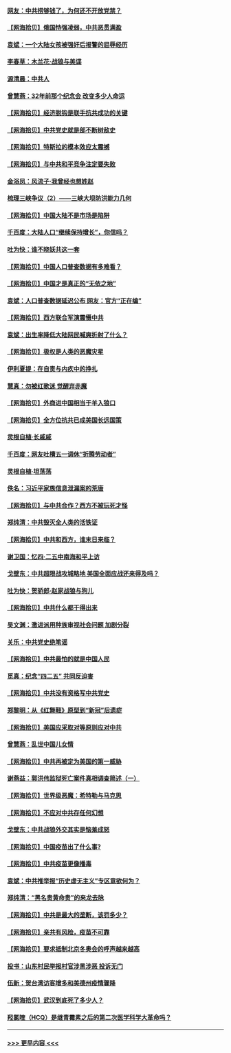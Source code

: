 #### [网友：中共捞够钱了，为何还不开放党禁？](../pages/nsc993/n12938952.md?t=05120051) 
#### [【网海拾贝】俄国恃强凌弱，中共恶贯满盈](../pages/nsc993/n12936626.md?t=05120051) 
#### [袁斌：一个大陆女孩被强奸后报警的屈辱经历](../pages/nsc993/n12936547.md?t=05120051) 
#### [李春草：木兰花·战狼与美谍](../pages/nsc993/n12935995.md?t=05120051) 
#### [源清晨：中共人](../pages/nsc993/n12935589.md?t=05120051) 
#### [曾慧燕：32年前那个纪念会 改变多少人命运](../pages/nsc993/n12934233.md?t=05120051) 
#### [【网海拾贝】经济脱钩是联手抗共成功的关键](../pages/nsc993/n12934176.md?t=05120051) 
#### [【网海拾贝】中共党史就是部不断树敌史](../pages/nsc993/n12932844.md?t=05120051) 
#### [【网海拾贝】特斯拉的模本效应太震撼](../pages/nsc993/n12925626.md?t=05120051) 
#### [【网海拾贝】与中共和平竞争注定要失败](../pages/nsc993/n12923326.md?t=05120051) 
#### [金浴凤：风流子‧我曾经也想姓赵](../pages/nsc993/n12920911.md?t=05120051) 
#### [梳理三峡争议（2）——三峡大坝防洪能力几何](../pages/nsc993/n12920173.md?t=05120051) 
#### [【网海拾贝】中国大陆不是市场是陷阱](../pages/nsc993/n12920143.md?t=05120051) 
#### [千百度：大陆人口“继续保持增长”，你信吗？](../pages/nsc993/n12918946.md?t=05120051) 
#### [吐为快：谁不晓妖共这一套](../pages/nsc993/n12918941.md?t=05120051) 
#### [【网海拾贝】中国人口普查数据有多难看？](../pages/nsc993/n12917822.md?t=05120051) 
#### [【网海拾贝】中国才是真正的“无依之地”](../pages/nsc993/n12915845.md?t=05120051) 
#### [袁斌：人口普查数据延迟公布 网友：官方“正在编”](../pages/nsc993/n12915748.md?t=05120051) 
#### [【网海拾贝】西方联合军演震慑中共](../pages/nsc993/n12913466.md?t=05120051) 
#### [袁斌：出生率降低大陆网民喊爽折射了什么？](../pages/nsc993/n12913365.md?t=05120051) 
#### [【网海拾贝】极权是人类的恶魔灾星](../pages/nsc993/n12910697.md?t=05120051) 
#### [伊利夏提：在自责与内疚中的挣扎](../pages/nsc993/n12910493.md?t=05120051) 
#### [慧真：勿被红歌迷 觉醒弃赤魔](../pages/nsc993/n12910485.md?t=05120051) 
#### [【网海拾贝】外商进中国相当于羊入狼口](../pages/nsc993/n12908274.md?t=05120051) 
#### [【网海拾贝】全方位抗共已成美国长远国策](../pages/nsc993/n12906878.md?t=05120051) 
#### [灵根自植‧长戚戚](../pages/nsc993/n12905585.md?t=05120051) 
#### [千百度：网友吐槽五一调休“折腾劳动者”](../pages/nsc993/n12905934.md?t=05120051) 
#### [灵根自植‧坦荡荡](../pages/nsc993/n12905562.md?t=05120051) 
#### [佚名：习近平家族信息泄漏案的荒唐](../pages/nsc993/n12904705.md?t=05120051) 
#### [【网海拾贝】与中共合作？西方不被玩死才怪](../pages/nsc993/n12903873.md?t=05120051) 
#### [郑纯清：中共毁灭全人类的活铁证](../pages/nsc993/n12903785.md?t=05120051) 
#### [【网海拾贝】中共和西方，谁末日来临？](../pages/nsc993/n12903482.md?t=05120051) 
#### [谢卫国：忆四‧二五中南海和平上访](../pages/nsc993/n12902192.md?t=05120051) 
#### [戈壁东：中共超限战攻城略地 美国全面应战还来得及吗？](../pages/nsc993/n12902297.md?t=05120051) 
#### [吐为快：贺骄郎‧赵家战狼与狗儿](../pages/nsc993/n12902280.md?t=05120051) 
#### [【网海拾贝】中共什么都干得出来](../pages/nsc993/n12897500.md?t=05120051) 
#### [吴文渊：激进派用种族审视社会问题 加剧分裂](../pages/nsc993/n12893881.md?t=05120051) 
#### [关乐：中共党史绝笔谣](../pages/nsc993/n12897270.md?t=05120051) 
#### [【网海拾贝】中共最怕的就是中国人民](../pages/nsc993/n12894705.md?t=05120051) 
#### [觅真：纪念“四二五” 共同反迫害](../pages/nsc993/n12894553.md?t=05120051) 
#### [【网海拾贝】中共没有资格写中共党史](../pages/nsc993/n12892231.md?t=05120051) 
#### [郑黎明：从《红舞鞋》原型到“新冠”后遗症](../pages/nsc993/n12890469.md?t=05120051) 
#### [【网海拾贝】美国应采取对等原则应对中共](../pages/nsc993/n12889176.md?t=05120051) 
#### [曾慧燕：乱世中国儿女情](../pages/nsc993/n12887931.md?t=05120051) 
#### [【网海拾贝】中共再被定为美国的第一威胁](../pages/nsc993/n12887580.md?t=05120051) 
#### [谢燕益：郭洪伟监狱死亡案件真相调查简述（一）](../pages/nsc993/n12885648.md?t=05120051) 
#### [【网海拾贝】世界级恶魔：希特勒与马克思](../pages/nsc993/n12884062.md?t=05120051) 
#### [【网海拾贝】不应对中共存任何幻想](../pages/nsc993/n12881460.md?t=05120051) 
#### [戈壁东：中共战狼外交其实是恼羞成怒](../pages/nsc993/n12880392.md?t=05120051) 
#### [【网海拾贝】中国疫苗出了什么事?](../pages/nsc993/n12879124.md?t=05120051) 
#### [【网海拾贝】中共疫苗更像播毒](../pages/nsc993/n12876631.md?t=05120051) 
#### [袁斌：中共推举报“历史虚无主义”专区意欲何为？](../pages/nsc993/n12876530.md?t=05120051) 
#### [郑纯清：“黑名贵黄命贵”的来龙去脉](../pages/nsc993/n12875589.md?t=05120051) 
#### [【网海拾贝】中共是最大的垄断，该罚多少？](../pages/nsc993/n12874006.md?t=05120051) 
#### [【网海拾贝】亲共有风险，疫苗不可靠](../pages/nsc993/n12872224.md?t=05120051) 
#### [【网海拾贝】要求抵制北京冬奥会的呼声越来越高](../pages/nsc993/n12868962.md?t=05120051) 
#### [投书：山东村民举报村官涉黑涉恶 投诉无门](../pages/nsc993/n12869726.md?t=05120051) 
#### [伍新：贺台湾访客增多和美德州疫情骤降](../pages/nsc993/n12865651.md?t=05120051) 
#### [【网海拾贝】武汉到底死了多少人？](../pages/nsc993/n12863707.md?t=05120051) 
#### [羟氯喹（HCQ）是继青霉素之后的第二次医学科学大革命吗？](../pages/nsc993/n12638564.md?t=05120051) 

----
#### [ >>> 更早内容 <<< ](../indexes/nsc993-earlier.md)
